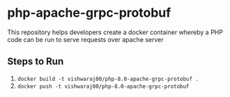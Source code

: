 # php-apache-grpc-protobuf
This repository helps developers create a docker container whereby a PHP code can be run to serve requests over apache server

## Steps to Run

1. `docker build -t vishwaraj00/php-8.0-apache-grpc-protobuf .`
2. `docker push -t vishwaraj00/php-8.0-apache-grpc-protobuf`


